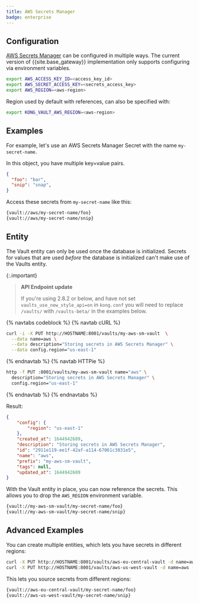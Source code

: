 ```yaml
---
title: AWS Secrets Manager
badge: enterprise
---
```


## Configuration

[AWS Secrets Manager](https://aws.amazon.com/secrets-manager/) can be configured in multiple ways.
The current version of {{site.base_gateway}} implementation only supports configuring via environment
variables.

```bash
export AWS_ACCESS_KEY_ID=<access_key_id>
export AWS_SECRET_ACCESS_KEY=<secrets_access_key>
export AWS_REGION=<aws-region>
```

Region used by default with references, can also be specified with:

```bash
export KONG_VAULT_AWS_REGION=<aws-region>
```

## Examples

For example, let's use an AWS Secrets Manager Secret with the name `my-secret-name`.

In this object, you have multiple key=value pairs.

```json
{
  "foo": "bar",
  "snip": "snap",
}
```

Access these secrets from `my-secret-name` like this:

```bash
{vault://aws/my-secret-name/foo}
{vault://aws/my-secret-name/snip}
```

## Entity

The Vault entity can only be used once the database is initialized. Secrets for values that are
used _before_ the database is initialized can't make use of the Vaults entity.

{:.important}
> **API Endpoint update**
>
> If you're using 2.8.2 or below, and have not set `vaults_use_new_style_api=on` in `kong.conf` you will need to replace `/vaults/` with `/vaults-beta/` in the examples below.


{% navtabs codeblock %}
{% navtab cURL %}

```bash
curl -i -X PUT http://HOSTNAME:8001/vaults/my-aws-sm-vault  \
  --data name=aws \
  --data description="Storing secrets in AWS Secrets Manager" \
  --data config.region="us-east-1"
```

{% endnavtab %}
{% navtab HTTPie %}

```bash
http -f PUT :8001/vaults/my-aws-sm-vault name="aws" \
  description="Storing secrets in AWS Secrets Manager" \
  config.region="us-east-1"
```

{% endnavtab %}
{% endnavtabs %}

Result:

```json
{
    "config": {
        "region": "us-east-1"
    },
    "created_at": 1644942689,
    "description": "Storing secrets in AWS Secrets Manager",
    "id": "2911e119-ee1f-42af-a114-67061c3831e5",
    "name": "aws",
    "prefix": "my-aws-sm-vault",
    "tags": null,
    "updated_at": 1644942689
}
```

With the Vault entity in place, you can now reference the secrets. This allows you to drop the `AWS_REGION`
environment variable.

```bash
{vault://my-aws-sm-vault/my-secret-name/foo}
{vault://my-aws-sm-vault/my-secret-name/snip}
```

## Advanced Examples

You can create multiple entities, which lets you have secrets in different regions:

```bash
curl -X PUT http://HOSTNAME:8001/vaults/aws-eu-central-vault -d name=aws -d config.region="eu-central-1"
curl -X PUT http://HOSTNAME:8001/vaults/aws-us-west-vault -d name=aws -d config.region="us-west-1"
```

This lets you source secrets from different regions:

```bash
{vault://aws-eu-central-vault/my-secret-name/foo}
{vault://aws-us-west-vault/my-secret-name/snip}
```
